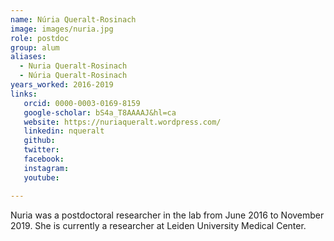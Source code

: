 ```yaml
---
name: Núria Queralt-Rosinach
image: images/nuria.jpg
role: postdoc
group: alum
aliases:
  - Nuria Queralt-Rosinach
  - Núria Queralt-Rosinach
years_worked: 2016-2019
links:
   orcid: 0000-0003-0169-8159
   google-scholar: bS4a_T8AAAAJ&hl=ca
   website: https://nuriaqueralt.wordpress.com/
   linkedin: nqueralt
   github:
   twitter:
   facebook:
   instagram: 
   youtube:

---
```


Nuria was a postdoctoral researcher in the lab from June 2016 to November 2019. She is currently a researcher at Leiden University Medical Center.